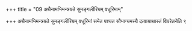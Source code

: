 +++
title = "09 अथैनामभिमन्त्रयते सुमङ्गलीरियम् वधूरिमाम्"

+++
अथैनामभिमन्त्रयते सुमङ्गलीरियम् वधूरिमां समेत पश्यत सौभाग्यमस्यै दत्वायाथास्तं विपरेतनेति ९